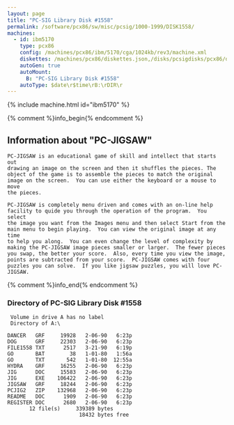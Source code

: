 ```yaml
---
layout: page
title: "PC-SIG Library Disk #1558"
permalink: /software/pcx86/sw/misc/pcsig/1000-1999/DISK1558/
machines:
  - id: ibm5170
    type: pcx86
    config: /machines/pcx86/ibm/5170/cga/1024kb/rev3/machine.xml
    diskettes: /machines/pcx86/diskettes.json,/disks/pcsigdisks/pcx86/diskettes.json
    autoGen: true
    autoMount:
      B: "PC-SIG Library Disk #1558"
    autoType: $date\r$time\rB:\rDIR\r
---
```


{% include machine.html id="ibm5170" %}

{% comment %}info_begin{% endcomment %}

## Information about "PC-JIGSAW"

    PC-JIGSAW is an educational game of skill and intellect that starts out
    drawing an image on the screen and then it shuffles the pieces. The
    object of the game is to assemble the pieces to match the original
    image on the screen.  You can use either the keyboard or a mouse to move
    the pieces.
    
    PC-JIGSAW is completely menu driven and comes with an on-line help
    facility to quide you through the operation of the program.  You select
    the image you want from the Images menu and then select Start from the
    main menu to begin playing.  You can view the original image at any time
    to help you along.  You can even change the level of complexity by
    making the PC-JIGSAW image pieces smaller or larger.  The fewer pieces
    you swap, the better your score.  Also, every time you view the image,
    points are subtracted from your score.  PC-JIGSAW comes with four
    puzzles you can solve.  If you like jigsaw puzzles, you will love PC-
    JIGSAW.
{% comment %}info_end{% endcomment %}


### Directory of PC-SIG Library Disk #1558

     Volume in drive A has no label
     Directory of A:\

    DANCER   GRF     19928   2-06-90   6:23p
    DOG      GRF     22303   2-06-90   6:23p
    FILE1558 TXT      2517   3-21-90   6:19p
    GO       BAT        38   1-01-80   1:56a
    GO       TXT       542   1-01-80  12:55a
    HYDRA    GRF     16255   2-06-90   6:23p
    JIG      DOC     15583   2-06-90   6:23p
    JIG      EXE    106422   2-06-90   6:23p
    JIGSAW   GRF     18244   2-06-90   6:23p
    PCJIG2   ZIP    132968   2-06-90   6:23p
    README   DOC      1909   2-06-90   6:23p
    REGISTER DOC      2680   2-06-90   6:23p
           12 file(s)     339389 bytes
                           18432 bytes free

